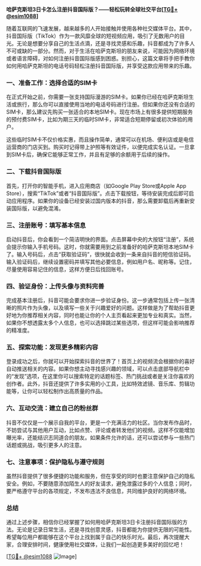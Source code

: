 **哈萨克斯坦3日卡怎么注册抖音国际版？——轻松玩转全球社交平台[[TG💪+ @esim1088](https://t.me/s/esim1088)]**

随着互联网的飞速发展，越来越多的人开始接触并使用各种社交媒体平台。其中，抖音国际版（TikTok）作为一款风靡全球的短视频应用，吸引了无数用户的目光。无论是想要分享自己的生活点滴，还是寻找灵感和乐趣，抖音都成为了许多人不可或缺的一部分。然而，对于生活在哈萨克斯坦的朋友来说，可能因为网络环境或者语言障碍，对如何注册抖音国际版感到困惑。别担心，这篇文章将手把手教你如何用哈萨克斯坦的电话号码轻松注册抖音国际版，并享受这款应用带来的乐趣。

### **一、准备工作：选择合适的SIM卡**
在正式开始之前，你需要一张支持国际漫游的SIM卡。如果你已经在哈萨克斯坦生活或旅行，那么你可以直接使用当地的电话号码进行注册。但如果你还没有合适的SIM卡，那么建议先购买一张适合的本地SIM卡。现在市场上有很多提供短期服务的预付费SIM卡，比如为期三天的临时SIM卡，非常适合短期停留或初次体验的用户。

这些临时SIM卡不仅价格实惠，而且操作简单，通常可以在机场、便利店或是电信运营商的门店买到。购买时记得带上护照等有效证件，以便完成实名认证。一旦拿到SIM卡后，确保它能够正常工作，并且有足够的余额用于后续的操作。

### **二、下载抖音国际版**
首先，打开你的智能手机，进入应用商店（如Google Play Store或Apple App Store），搜索“TikTok”或者“抖音国际版”。点击下载按钮，等待安装完成后即可启动应用程序。如果你的设备已经安装过国内版本的抖音，那么需要卸载后再重新安装国际版，以避免混淆。

### **三、注册账号：填写基本信息**
启动抖音后，你会看到一个简洁明快的界面。点击屏幕中央的大按钮“注册”，系统会提示你输入手机号码。这时，你就需要用到之前准备好的哈萨克斯坦本地SIM卡了。输入号码后，点击“获取验证码”，很快就会收到一条来自抖音的短信验证码。输入验证码后，继续设置密码并填写其他必要信息，例如用户名、昵称等。记住，尽量使用容易记住的信息，这样方便日后找回账号。

### **四、验证身份：上传头像与资料完善**
完成基本注册后，抖音可能会要求你进一步验证身份。这一步通常包括上传一张清晰的照片作为头像，以及填写一些关于兴趣爱好的问题。这样做是为了帮助抖音更好地为你推荐相关内容，同时也能让你的个人主页看起来更加专业和真实。当然，如果你不想透露太多个人信息，也可以选择跳过某些选项，但这样可能会影响推荐的精准度。

### **五、探索功能：发现更多精彩内容**
登录成功之后，你就可以开始探索抖音的世界了！首页上的视频流会根据你的喜好自动推送相关的内容。如果你想主动寻找感兴趣的领域，可以点击底部导航栏中的“发现”选项，在这里你可以搜索特定的话题标签、热门挑战或者是关注你喜欢的创作者。此外，抖音还提供了许多实用的小工具，比如特效滤镜、音乐库、剪辑功能等，让你可以轻松制作出高质量的作品。

### **六、互动交流：建立自己的粉丝群**
抖音不仅仅是一个展示自我的平台，更是一个充满活力的社区。当你发布作品时，不妨尝试与其他用户互动，比如点赞、评论或者转发他们的视频。这样不仅能增加曝光率，还能结识志同道合的朋友。如果条件允许的话，还可以尝试参与一些热门话题或挑战，吸引更多人的注意。

### **七、注意事项：保护隐私与遵守规则**
虽然抖音提供了很多便捷的功能和服务，但在享受的同时也要注意保护自己的隐私安全。例如，不要随意添加陌生人的好友请求，避免泄露过多的个人信息；同时，要严格遵守平台的各项规定，不发布违法不良信息，共同维护良好的网络环境。

### **总结**
通过上述步骤，相信你已经掌握了如何用哈萨克斯坦3日卡注册抖音国际版的方法。无论是记录日常生活，还是寻找创意灵感，抖音都能为你提供无限的可能性。希望每位用户都能够在这个平台上找到属于自己的快乐时光。最后，再次提醒大家，合理安排时间，健康使用社交媒体，让我们一起创造更多美好的回忆吧！

[[TG💪+ @esim1088](https://t.me/s/esim1088) ![Image](https://i.postimg.cc/4NQfJmqS/Snipaste-2025-05-13-00-14-12.png)]